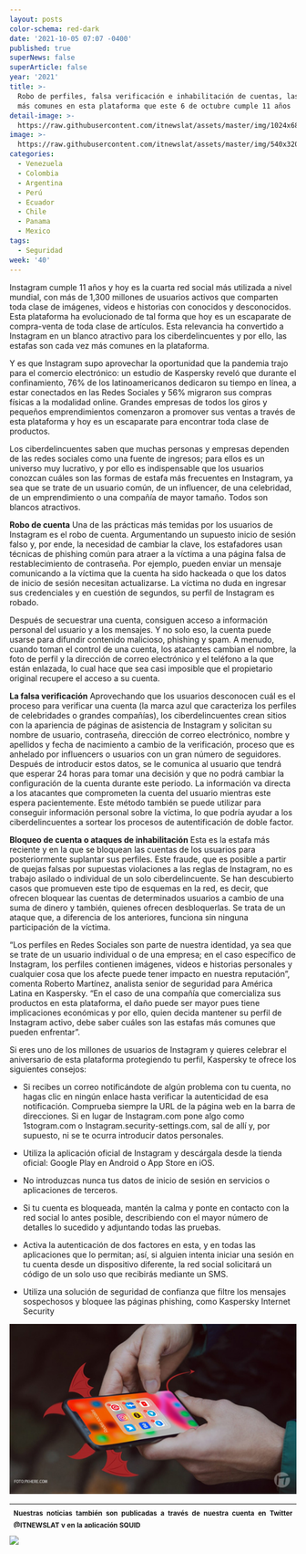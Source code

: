 ```yaml
---
layout: posts
color-schema: red-dark
date: '2021-10-05 07:07 -0400'
published: true
superNews: false
superArticle: false
year: '2021'
title: >-
  Robo de perfiles, falsa verificación e inhabilitación de cuentas, las estafas
  más comunes en esta plataforma que este 6 de octubre cumple 11 años
detail-image: >-
  https://raw.githubusercontent.com/itnewslat/assets/master/img/1024x680/Robo-Redes-Sociales-g.jpg
image: >-
  https://raw.githubusercontent.com/itnewslat/assets/master/img/540x320/Robo-Redes-Sociales-p.jpg
categories:
  - Venezuela
  - Colombia
  - Argentina
  - Perú
  - Ecuador
  - Chile
  - Panama
  - Mexico
tags:
  - Seguridad
week: '40'
---
```

Instagram cumple 11 años y hoy es la cuarta red social más utilizada a nivel mundial, con más de 1,300 millones de usuarios activos que comparten toda clase de imágenes, videos e historias con conocidos y desconocidos. Esta plataforma ha evolucionado de tal forma que hoy es un escaparate de compra-venta de toda clase de artículos. Esta relevancia ha convertido a Instagram en un blanco atractivo para los ciberdelincuentes y por ello, las estafas son cada vez más comunes en la plataforma.
 
Y es que Instagram supo aprovechar la oportunidad que la pandemia trajo para el comercio electrónico: un estudio de Kaspersky reveló que durante el confinamiento, 76% de los latinoamericanos dedicaron su tiempo en línea, a estar conectados en las Redes Sociales y 56% migraron sus compras físicas a la modalidad online. Grandes empresas de todos los giros y pequeños emprendimientos comenzaron a promover sus ventas a través de esta plataforma y hoy es un escaparate para encontrar toda clase de productos.
 
Los ciberdelincuentes saben que muchas personas y empresas dependen de las redes sociales como una fuente de ingresos; para ellos es un universo muy lucrativo, y por ello es indispensable que los usuarios conozcan cuáles son las formas de estafa más frecuentes en Instagram, ya sea que se trate de un usuario común, de un influencer, de una celebridad, de un emprendimiento o una compañía de mayor tamaño. Todos son blancos atractivos.
 
**Robo de cuenta**
Una de las prácticas más temidas por los usuarios de Instagram es el robo de cuenta. Argumentando un supuesto inicio de sesión falso y, por ende, la necesidad de cambiar la clave, los estafadores usan técnicas de phishing común para atraer a la víctima a una página falsa de restablecimiento de contraseña. Por ejemplo, pueden enviar un mensaje comunicando a la víctima que la cuenta ha sido hackeada o que los datos de inicio de sesión necesitan actualizarse. La víctima no duda en ingresar sus credenciales y en cuestión de segundos, su perfil de Instagram es robado.
 
Después de secuestrar una cuenta, consiguen acceso a información personal del usuario y a los mensajes. Y no solo eso, la cuenta puede usarse para difundir contenido malicioso, phishing y spam. A menudo, cuando toman el control de una cuenta, los atacantes cambian el nombre, la foto de perfil y la dirección de correo electrónico y el teléfono a la que están enlazada, lo cual hace que sea casi imposible que el propietario original recupere el acceso a su cuenta.
 
**La falsa verificación**
Aprovechando que los usuarios desconocen cuál es el proceso para verificar una cuenta (la marca azul que caracteriza los perfiles de celebridades o grandes compañías), los ciberdelincuentes crean sitios con la apariencia de páginas de asistencia de Instagram y solicitan su nombre de usuario, contraseña, dirección de correo electrónico, nombre y apellidos y fecha de nacimiento a cambio de la verificación, proceso que es anhelado por influencers o usuarios con un gran número de seguidores.
Después de introducir estos datos, se le comunica al usuario que tendrá que esperar 24 horas para tomar una decisión y que no podrá cambiar la configuración de la cuenta durante este periodo. La información va directa a los atacantes que comprometen la cuenta del usuario mientras este espera pacientemente. Este método también se puede utilizar para conseguir información personal sobre la víctima, lo que podría ayudar a los ciberdelincuentes a sortear los procesos de autentificación de doble factor.

**Bloqueo de cuenta o ataques de inhabilitación**
Esta es la estafa más reciente y en la que se bloquean las cuentas de los usuarios para posteriormente suplantar sus perfiles. Este fraude, que es posible a partir de quejas falsas por supuestas violaciones a las reglas de Instagram, no es trabajo asilado o individual de un solo ciberdelincuente. Se han descubierto casos que promueven este tipo de esquemas en la red, es decir, que ofrecen bloquear las cuentas de determinados usuarios a cambio de una suma de dinero y también, quienes ofrecen desbloquerlas. Se trata de un ataque que, a diferencia de los anteriores, funciona sin ninguna participación de la víctima. 
 
“Los perfiles en Redes Sociales son parte de nuestra identidad, ya sea que se trate de un usuario individual o de una empresa; en el caso específico de Instagram, los perfiles contienen imágenes, videos e historias personales y cualquier cosa que los afecte puede tener impacto en nuestra reputación”, comenta Roberto Martínez, analista senior de seguridad para América Latina en Kaspersky. “En el caso de una compañía que comercializa sus productos en esta plataforma, el daño puede ser mayor pues tiene implicaciones económicas y por ello, quien decida mantener su perfil de Instagram activo, debe saber cuáles son las estafas más comunes que pueden enfrentar”.
 
Si eres uno de los millones de usuarios de Instagram y quieres celebrar el aniversario de esta plataforma protegiendo tu perfil, Kaspersky te ofrece los siguientes consejos:
 
- Si recibes un correo notificándote de algún problema con tu cuenta, no hagas clic en ningún enlace hasta verificar la autenticidad de esa notificación. Comprueba siempre la URL de la página web en la barra de direcciones. Si en lugar de Instagram.com pone algo como 1stogram.com o Instagram.security-settings.com, sal de allí y, por supuesto, ni se te ocurra introducir datos personales.

- Utiliza la aplicación oficial de Instagram y descárgala desde la tienda oficial: Google Play en Android o App Store en iOS.

- No introduzcas nunca tus datos de inicio de sesión en servicios o aplicaciones de terceros.

- Si tu cuenta es bloqueada, mantén la calma y ponte en contacto con la red social lo antes posible, describiendo con el mayor número de detalles lo sucedido y adjuntando todas las pruebas.

- Activa la autenticación de dos factores en esta, y en todas las aplicaciones que lo permitan; así, si alguien intenta iniciar una sesión en tu cuenta desde un dispositivo diferente, la red social solicitará un código de un solo uso que recibirás mediante un SMS.

- Utiliza una solución de seguridad de confianza que filtre los mensajes sospechosos y bloquee las páginas phishing, como Kaspersky Internet Security

![](https://raw.githubusercontent.com/itnewslat/assets/master/img/540x320/Robo-Redes-Sociales-p.jpg)

<table style="height: 42px;" width="569">
<tbody>
<tr>
<td style="text-align: justify;"><sub><strong>Nuestras noticias también son publicadas a través de nuestra cuenta en Twitter <a href="https://twitter.com/itnewslat?lang=es">@ITNEWSLAT</a> y en la aplicación <a href="https://squidapp.co/en/">SQUID</a></strong></sub></td>
</tr>
</tbody>
</table>

<img src="https://tracker.metricool.com/c3po.jpg?hash=56f88a41e39ab42c063cc51676587a04"/>
